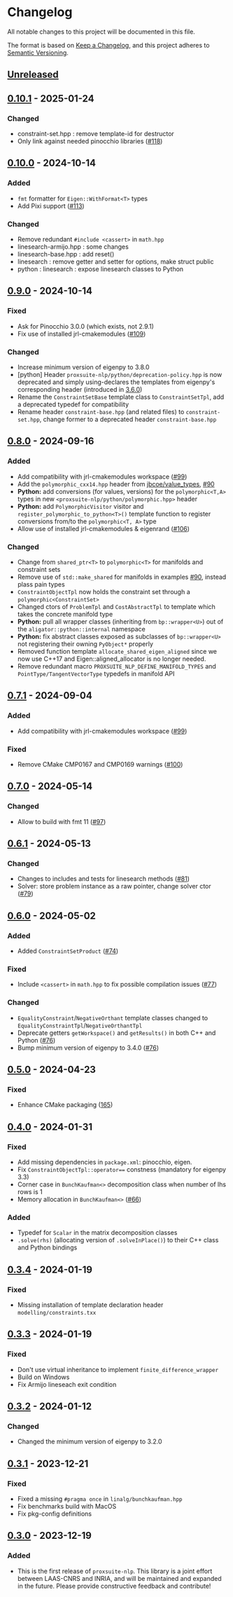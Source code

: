 # Changelog

All notable changes to this project will be documented in this file.

The format is based on [Keep a Changelog](https://keepachangelog.com/en/1.0.0/),
and this project adheres to [Semantic Versioning](https://semver.org/spec/v2.0.0.html).

## [Unreleased]

## [0.10.1] - 2025-01-24

### Changed

- constraint-set.hpp : remove template-id for destructor
- Only link against needed pinocchio libraries ([#118](https://github.com/Simple-Robotics/proxsuite-nlp/pull/118))

## [0.10.0] - 2024-10-14

### Added

- `fmt` formatter for `Eigen::WithFormat<T>` types
- Add Pixi support ([#113](https://github.com/Simple-Robotics/proxsuite-nlp/pull/113))

### Changed

- Remove redundant `#include <cassert>` in `math.hpp`
- linesearch-armijo.hpp : some changes
- linesearch-base.hpp : add reset()
- linesearch : remove getter and setter for options, make struct public
- python : linesearch : expose linesearch classes to Python

## [0.9.0] - 2024-10-14

### Fixed

* Ask for Pinocchio 3.0.0 (which exists, not 2.9.1)
* Fix use of installed jrl-cmakemodules ([#109](https://github.com/Simple-Robotics/proxsuite-nlp/pull/109))

### Changed

* Increase minimum version of eigenpy to 3.8.0
* [python] Header `proxsuite-nlp/python/deprecation-policy.hpp` is now deprecated and simply using-declares the templates from eigenpy's corresponding header (introduced in [3.6.0](https://github.com/stack-of-tasks/eigenpy/releases/tag/v3.6.0))
* Rename the `ConstraintSetBase` template class to `ConstraintSetTpl`, add a deprecated typedef for compatibility
* Rename header `constraint-base.hpp` (and related files) to `constraint-set.hpp`, change former to a deprecated header `constraint-base.hpp`

## [0.8.0] - 2024-09-16

### Added

* Add compatibility with jrl-cmakemodules workspace ([#99](https://github.com/Simple-Robotics/proxsuite-nlp/pull/99))
* Add the `polymorphic_cxx14.hpp` header from [jbcoe/value_types](https://github.com/jbcoe/value_types/blob/main/polymorphic_cxx14.h), [#90](https://github.com/Simple-Robotics/proxsuite-nlp/pull/90)
* **Python:** add conversions (for values, versions) for the `polymorphic<T,A>` types in new `<proxsuite-nlp/python/polymorphic.hpp>` header
* **Python:** add `PolymorphicVisitor` visitor and `register_polymorphic_to_python<T>()` template function to register conversions from/to the `polymorphic<T, A>` type
* Allow use of installed jrl-cmakemodules & eigenrand ([#106](https://github.com/Simple-Robotics/proxsuite-nlp/pull/106))

### Changed

* Change from `shared_ptr<T>` to `polymorphic<T>` for manifolds and constraint sets
* Remove use of `std::make_shared` for manifolds in examples [#90](https://github.com/Simple-Robotics/proxsuite-nlp/pull/90), instead plass pain types
* `ConstraintObjectTpl` now holds the constraint set through a `polymorphic<ConstraintSet>`
* Changed ctors of `ProblemTpl` and `CostAbstractTpl` to template which takes the concrete manifold type
* **Python:** pull all wrapper classes (inheriting from `bp::wrapper<U>`) out of the `aligator::python::internal` namespace
* **Python:** fix abstract classes exposed as subclasses of `bp::wrapper<U>` not registering their owning `PyObject*` properly
* Removed function template `allocate_shared_eigen_aligned` since we now use C++17 and Eigen::aligned_allocator is no longer needed.
* Remove redundant macro `PROXSUITE_NLP_DEFINE_MANIFOLD_TYPES` and `PointType/TangentVectorType` typedefs in manifold API

## [0.7.1] - 2024-09-04

### Added
* Add compatibility with jrl-cmakemodules workspace ([#99](https://github.com/Simple-Robotics/proxsuite-nlp/pull/99))

### Fixed

* Remove CMake CMP0167 and CMP0169 warnings ([#100](https://github.com/Simple-Robotics/proxsuite-nlp/pull/100))


## [0.7.0] - 2024-05-14

### Changed

* Allow to build with fmt 11 ([#97](https://github.com/Simple-Robotics/proxsuite-nlp/pull/97))

## [0.6.1] - 2024-05-13

### Changed

* Changes to includes and tests for linesearch methods ([#81](https://github.com/Simple-Robotics/proxsuite-nlp/pull/81))
* Solver: store problem instance as a raw pointer, change solver ctor ([#79](https://github.com/Simple-Robotics/proxsuite-nlp/pull/79))

## [0.6.0] - 2024-05-02

### Added

* Added `ConstraintSetProduct` ([#74](https://github.com/Simple-Robotics/proxsuite-nlp/pull/74))

### Fixed

* Include `<cassert>` in `math.hpp` to fix possible compilation issues ([#77](https://github.com/Simple-Robotics/proxsuite-nlp/pull/77))

### Changed

* `EqualityConstraint`/`NegativeOrthant` template classes changed to `EqualityConstraintTpl`/`NegativeOrthantTpl`
* Deprecate getters `getWorkspace()` and `getResults()` in both C++ and Python ([#76](https://github.com/Simple-Robotics/proxsuite-nlp/pull/76))
* Bump minimum version of eigenpy to 3.4.0 ([#76](https://github.com/Simple-Robotics/proxsuite-nlp/pull/76))

## [0.5.0] - 2024-04-23

### Fixed

* Enhance CMake packaging ([165](https://github.com/Simple-Robotics/proxsuite-nlp/pull/65))

## [0.4.0] - 2024-01-31

### Fixed

* Add missing dependencies in `package.xml`: pinocchio, eigen.
* Fix `ConstraintObjectTpl::operator==` constness (mandatory for eigenpy 3.3)
* Corner case in `BunchKaufman<>` decomposition class when number of lhs rows is 1
* Memory allocation in `BunchKaufman<>` ([#66](https://github.com/Simple-Robotics/proxsuite-nlp/pull/66))

### Added

* Typedef for `Scalar` in the matrix decomposition classes
* `.solve(rhs)` (allocating version of `.solveInPlace()`) to their C++ class and Python bindings

## [0.3.4] - 2024-01-19

### Fixed

* Missing installation of template declaration header `modelling/constraints.txx`

## [0.3.3] - 2024-01-19

### Fixed

* Don't use virtual inheritance to implement `finite_difference_wrapper`
* Build on Windows
* Fix Armijo lineseach exit condition

## [0.3.2] - 2024-01-12

### Changed

* Changed the minimum version of eigenpy to 3.2.0

## [0.3.1] - 2023-12-21

### Fixed

* Fixed a missing `#pragma once` in `linalg/bunchkaufman.hpp`
* Fix benchmarks build with MacOS
* Fix pkg-config definitions

## [0.3.0] - 2023-12-19

### Added

* This is the first release of `proxsuite-nlp`. This library is a joint effort between LAAS-CNRS and INRIA, and will be maintained and expanded in the future. Please provide constructive feedback and contribute!

[Unreleased]: https://github.com/Simple-Robotics/proxsuite-nlp/compare/v0.10.1...HEAD
[0.10.1]: https://github.com/Simple-Robotics/proxsuite-nlp/compare/v0.10.0...v0.10.1
[0.10.0]: https://github.com/Simple-Robotics/proxsuite-nlp/compare/v0.9.0...v0.10.0
[0.9.0]: https://github.com/Simple-Robotics/proxsuite-nlp/compare/v0.8.0...v0.9.0
[0.8.0]: https://github.com/Simple-Robotics/proxsuite-nlp/compare/v0.7.1...v0.8.0
[0.7.1]: https://github.com/Simple-Robotics/proxsuite-nlp/compare/v0.7.0...v0.7.1
[0.7.0]: https://github.com/Simple-Robotics/proxsuite-nlp/compare/v0.6.1...v0.7.0
[0.6.1]: https://github.com/Simple-Robotics/proxsuite-nlp/compare/v0.6.0...v0.6.1
[0.6.0]: https://github.com/Simple-Robotics/proxsuite-nlp/compare/v0.5.0...v0.6.0
[0.5.0]: https://github.com/Simple-Robotics/proxsuite-nlp/compare/v0.4.0...v0.5.0
[0.4.0]: https://github.com/Simple-Robotics/proxsuite-nlp/compare/v0.3.4...v0.4.0
[0.3.4]: https://github.com/Simple-Robotics/proxsuite-nlp/compare/v0.3.3...v0.3.4
[0.3.3]: https://github.com/Simple-Robotics/proxsuite-nlp/compare/v0.3.2...v0.3.3
[0.3.2]: https://github.com/Simple-Robotics/proxsuite-nlp/compare/v0.3.1...v0.3.2
[0.3.1]: https://github.com/Simple-Robotics/proxsuite-nlp/compare/v0.3.0...v0.3.1
[0.3.0]: https://github.com/Simple-Robotics/proxsuite-nlp/releases/tag/v0.3.0
